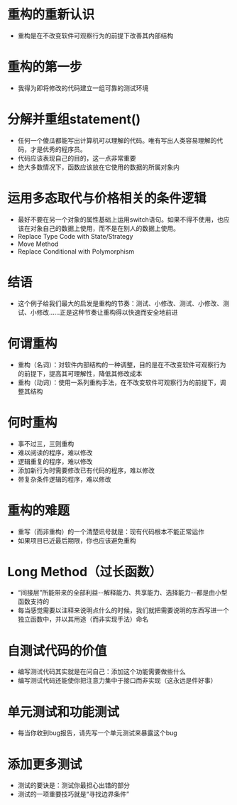 # 重构的重新认识
* 重构是在不改变软件可观察行为的前提下改善其内部结构

# 重构的第一步
* 我得为即将修改的代码建立一组可靠的测试环境

# 分解并重组statement()
* 任何一个傻瓜都能写出计算机可以理解的代码。唯有写出人类容易理解的代码，才是优秀的程序员。
* 代码应该表现自己的目的，这一点非常重要
* 绝大多数情况下，函数应该放在它使用的数据的所属对象内

# 运用多态取代与价格相关的条件逻辑
* 最好不要在另一个对象的属性基础上运用switch语句。如果不得不使用，也应该在对象自己的数据上使用，而不是在别人的数据上使用。
* Replace Type Code with State/Strategy
* Move Method
* Replace Conditional with Polymorphism

# 结语
* 这个例子给我们最大的启发是重构的节奏：测试、小修改、测试、小修改、测试、小修改......正是这种节奏让重构得以快速而安全地前进

# 何谓重构
* 重构（名词）：对软件内部结构的一种调整，目的是在不改变软件可观察行为的前提下，提高其可理解性，降低其修改成本
* 重构（动词）：使用一系列重构手法，在不改变软件可观察行为的前提下，调整其结构

# 何时重构
* 事不过三，三则重构
* 难以阅读的程序，难以修改
* 逻辑重复的程序，难以修改
* 添加新行为时需要修改已有代码的程序，难以修改
* 带复杂条件逻辑的程序，难以修改

# 重构的难题
* 重写（而非重构）的一个清楚讯号就是：现有代码根本不能正常运作
* 如果项目已近最后期限，你也应该避免重构

# Long Method（过长函数）
* “间接层”所能带来的全部利益--解释能力、共享能力、选择能力--都是由小型函数支持的
* 每当感觉需要以注释来说明点什么的时候，我们就把需要说明的东西写进一个独立函数中，并以其用途（而非实现手法）命名

# 自测试代码的价值
* 编写测试代码其实就是在问自己：添加这个功能需要做些什么
* 编写测试代码还能使你把注意力集中于接口而非实现（这永远是件好事）

# 单元测试和功能测试
* 每当你收到bug报告，请先写一个单元测试来暴露这个bug

# 添加更多测试
* 测试的要诀是：测试你最担心出错的部分
* 测试的一项重要技巧就是“寻找边界条件”
